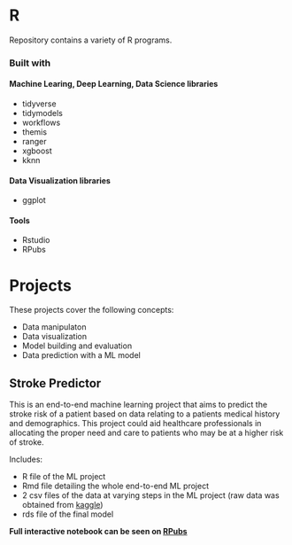 # R
Repository contains a variety of R programs.

### Built with

#### Machine Learing, Deep Learning, Data Science libraries
+ tidyverse
+ tidymodels
+ workflows
+ themis
+ ranger
+ xgboost
+ kknn

#### Data Visualization libraries
+ ggplot

#### Tools
+ Rstudio
+ RPubs

# Projects
These projects cover the following concepts:
+ Data manipulaton
+ Data visualization
+ Model building and evaluation
+ Data prediction with a ML model

## Stroke Predictor
This is an end-to-end machine learning project that aims to predict the stroke risk of a patient based on data relating to a patients medical history and demographics. This project could aid healthcare professionals in allocating the proper need and care to patients who may be at a higher risk of stroke.

Includes:
+ R file of the ML project
+ Rmd file detailing the whole end-to-end ML project
+ 2 csv files of the data at varying steps in the ML project (raw data was obtained from [kaggle](https://www.kaggle.com/datasets/godfatherfigure/healthcare-dataset-stroke-data))
+ rds file of the final model

**Full interactive notebook can be seen on [RPubs](https://rpubs.com/Nwinters29/StrokePredictor)**

